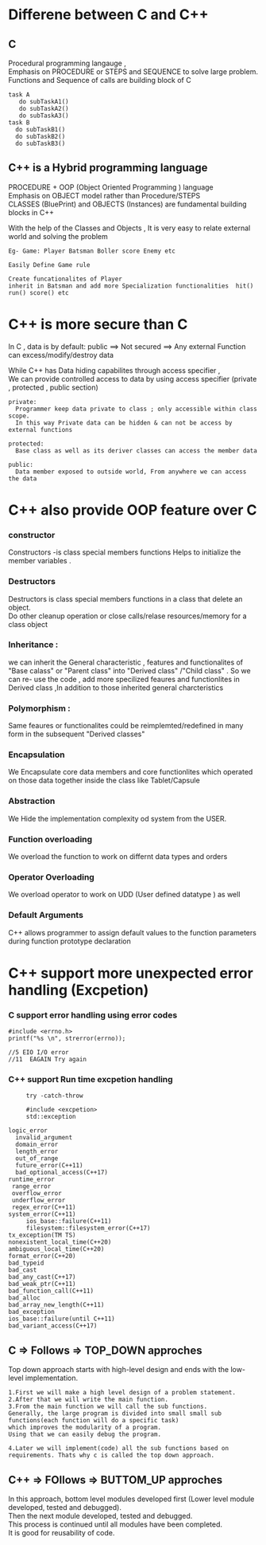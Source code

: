 # Differene between C and C++

## C
Procedural programming langauge ,                                                                                                  
Emphasis on PROCEDURE or STEPS and SEQUENCE to solve large problem.                                                           
Functions and Sequence of calls are  building block of C

```
task A
   do subTaskA1()
   do subTaskA2()
   do subTaskA3()
task B
  do subTaskB1()
  do subTaskB2()
  do subTaskB3()
```

## C++ is a Hybrid programming language 
PROCEDURE + OOP (Object Oriented Programming ) language                                                         
Emphasis on OBJECT model rather than Procedure/STEPS                                                                  
CLASSES (BluePrint) and OBJECTS (Instances) are fundamental building blocks in C++                                            
                                                                                                                              
With the help of the Classes and Objects , It is very easy to relate external world and solving the problem   
```
Eg- Game: Player Batsman Boller score Enemy etc

Easily Define Game rule

Create funcationalites of Player 
inherit in Batsman and add more Specialization functionalities  hit() run() score() etc 
```

# C++ is more secure than C 
  In C , data is by default: public ==> Not secured ==> Any external Function can excess/modify/destroy data                           
  
  While  C++ has Data hiding capabilites through access specifier ,                                       
  We can provide controlled access to data by using access specifier 
  (private , protected , public section)
  
  ```
  private:
    Programmer keep data private to class ; only accessible within class scope. 
    In this way Private data can be hidden & can not be access by external functions
 
 protected:
    Base class as well as its deriver classes can access the member data
 
 public:
    Data member exposed to outside world, From anywhere we can access the data
 
 ```
    
    
# C++ also provide OOP feature over C

  ### constructor
  Constructors -is class special members functions Helps to initialize the member variables .
  
  ### Destructors
  Destructors is class special members functions in a class that delete an object.                                            
  Do other cleanup operation or close calls/relase resources/memory for a class object
  
  ### Inheritance :
  we can inherit the General characteristic , features and functionalites of "Base calass" or "Parent class" into "Derived class" /"Child class" .  So we can re-   use the code , add more specilized feaures and functionlites in Derived class ,In addition to those inherited general charcteristics 
  
  ### Polymorphism :
  Same feaures or functionalites could be reimplemted/redefined in many form in the subsequent "Derived classes"
  
  ### Encapsulation
  We Encapsulate core data members and core functionlites which operated on those data together inside the class like Tablet/Capsule 
  
  ### Abstraction
  We Hide the implementation complexity od system from the USER.
  
  ### Function overloading
  We overload the function to work on differnt data types and orders 
  
  ### Operator Overloading 
  We overload operator to work on UDD (User defined datatype ) as well
  
  ### Default Arguments
  C++ allows programmer to assign default values to the function parameters during function prototype declaration
  
  
  
# C++ support more unexpected error handling (Excpetion) 

   ### C support error handling using error codes

   ```
   #include <errno.h>
   printf("%s \n", strerror(errno));
   
   //5 EIO I/O error
   //11  EAGAIN Try again
   ```
   ###  C++ support Run time excpetion handling 
 
 ```
      try -catch-throw
 ```
 ```
      #include <excpetion>
      std::exception
      
logic_error
   invalid_argument
   domain_error
   length_error
   out_of_range
   future_error(C++11)
   bad_optional_access(C++17)
runtime_error
  range_error
  overflow_error
  underflow_error
  regex_error(C++11)
system_error(C++11)
      ios_base::failure(C++11)
      filesystem::filesystem_error(C++17)
tx_exception(TM TS)
nonexistent_local_time(C++20)
ambiguous_local_time(C++20)
format_error(C++20)
bad_typeid
bad_cast
bad_any_cast(C++17)
bad_weak_ptr(C++11)
bad_function_call(C++11)
bad_alloc
bad_array_new_length(C++11)
bad_exception
ios_base::failure(until C++11)
bad_variant_access(C++17)

```


## C   => Follows => TOP_DOWN approches

Top down approach starts with high-level design and ends with the low-level implementation.

```
1.First we will make a high level design of a problem statement.
2.After that we will write the main function.
3.From the main function we will call the sub functions.
Generally, the large program is divided into small small sub functions(each function will do a specific task) 
which improves the modularity of a program.
Using that we can easily debug the program.

4.Later we will implement(code) all the sub functions based on requirements. Thats why c is called the top down approach.
```

## C++ => FOllows => BUTTOM_UP approches
In this approach, bottom level modules developed first (Lower level module developed, tested and debugged).         
Then the next module developed, tested and debugged.                          
This process is continued until all modules have been completed.                       
It is good for reusability of code.



  
  
